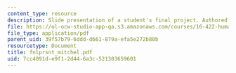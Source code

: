 ```yaml
---
content_type: resource
description: Slide presentation of a student's final project. Authored by Paul Mitchell.
file: https://ol-ocw-studio-app-qa.s3.amazonaws.com/courses/16-422-human-supervisory-control-of-automated-systems-spring-2004/7cc4091de9f12d446a3c521303659601_fnlprsnt_mitchel.pdf
file_type: application/pdf
parent_uid: 39f57b79-6ddd-d661-879a-efa5e272b80b
resourcetype: Document
title: fnlprsnt_mitchel.pdf
uid: 7cc4091d-e9f1-2d44-6a3c-521303659601
---
```

